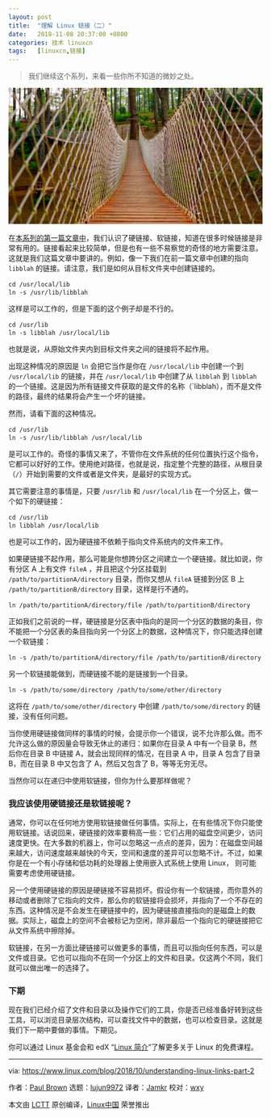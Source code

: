 ```yaml
---
layout: post
title:	"理解 Linux 链接（二）"
date:	2018-11-08 20:37:00 +0800 
categories:	技术 linuxcn 
tags:	[linuxcn,链接]
---
```




> 
> 我们继续这个系列，来看一些你所不知道的微妙之处。
> 
> 
> 


![](/Asserts/Images/album/201811/08/203829rfzflvdzbw0ywqvd.jpg)


在[本系列的第一篇文章中](/article-10173-1.html)，我们认识了硬链接、软链接，知道在很多时候链接是非常有用的。链接看起来比较简单，但是也有一些不易察觉的奇怪的地方需要注意。这就是我们这篇文章中要讲的。例如，像一下我们在前一篇文章中创建的指向 `libblah` 的链接。请注意，我们是如何从目标文件夹中创建链接的。



```
cd /usr/local/lib
ln -s /usr/lib/libblah
```

这样是可以工作的，但是下面的这个例子却是不行的。



```
cd /usr/lib
ln -s libblah /usr/local/lib
```

也就是说，从原始文件夹内到目标文件夹之间的链接将不起作用。


出现这种情况的原因是 `ln` 会把它当作是你在 `/usr/local/lib` 中创建一个到 `/usr/local/lib` 的链接，并在 `/usr/local/lib` 中创建了从 `libblah` 到 `libblah` 的一个链接。这是因为所有链接文件获取的是文件的名称（`libblah），而不是文件的路径，最终的结果将会产生一个坏的链接。


然而，请看下面的这种情况。



```
cd /usr/lib
ln -s /usr/lib/libblah /usr/local/lib
```

是可以工作的。奇怪的事情又来了，不管你在文件系统的任何位置执行这个指令，它都可以好好的工作。使用绝对路径，也就是说，指定整个完整的路径，从根目录（`/`）开始到需要的文件或者是文件夹，是最好的实现方式。


其它需要注意的事情是，只要 `/usr/lib` 和 `/usr/local/lib` 在一个分区上，做一个如下的硬链接：



```
cd /usr/lib
ln libblah /usr/local/lib
```

也是可以工作的，因为硬链接不依赖于指向文件系统内的文件来工作。


如果硬链接不起作用，那么可能是你想跨分区之间建立一个硬链接。就比如说，你有分区 A 上有文件 `fileA` ，并且把这个分区挂载到 `/path/to/partitionA/directory` 目录，而你又想从 `fileA` 链接到分区 B 上 `/path/to/partitionB/directory` 目录，这样是行不通的。



```
ln /path/to/partitionA/directory/file /path/to/partitionB/directory
```

正如我们之前说的一样，硬链接是分区表中指向的是同一个分区的数据的条目，你不能把一个分区表的条目指向另一个分区上的数据，这种情况下，你只能选择创建一个软链接：



```
ln -s /path/to/partitionA/directory/file /path/to/partitionB/directory
```

另一个软链接能做到，而硬链接不能的是链接到一个目录。



```
ln -s /path/to/some/directory /path/to/some/other/directory
```

这将在 `/path/to/some/other/directory` 中创建 `/path/to/some/directory` 的链接，没有任何问题。


当你使用硬链接做同样的事情的时候，会提示你一个错误，说不允许那么做。而不允许这么做的原因量会导致无休止的递归：如果你在目录 A 中有一个目录 B，然后你在目录 B 中链接 A，就会出现同样的情况，在目录 A 中，目录 A 包含了目录 B，而在目录 B 中又包含了 A，然后又包含了 B，等等无穷无尽。


当然你可以在递归中使用软链接，但你为什么要那样做呢？


### 我应该使用硬链接还是软链接呢？


通常，你可以在任何地方使用软链接做任何事情。实际上，在有些情况下你只能使用软链接。话说回来，硬链接的效率要稍高一些：它们占用的磁盘空间更少，访问速度更快。在大多数的机器上，你可以忽略这一点点的差异，因为：在磁盘空间越来越大，访问速度越来越快的今天，空间和速度的差异可以忽略不计。不过，如果你是在一个有小存储和低功耗的处理器上使用嵌入式系统上使用 Linux， 则可能需要考虑使用硬链接。


另一个使用硬链接的原因是硬链接不容易损坏。假设你有一个软链接，而你意外的移动或者删除了它指向的文件，那么你的软链接将会损坏，并指向了一个不存在的东西。这种情况是不会发生在硬链接中的，因为硬链接直接指向的是磁盘上的数据。实际上，磁盘上的空间不会被标记为空闲，除非最后一个指向它的硬链接把它从文件系统中擦除掉。


软链接，在另一方面比硬链接可以做更多的事情，而且可以指向任何东西，可以是文件或目录。它也可以指向不在同一个分区上的文件和目录。仅这两个不同，我们就可以做出唯一的选择了。


### 下期


现在我们已经介绍了文件和目录以及操作它们的工具，你是否已经准备好转到这些工具，可以浏览目录层次结构，可以查找文件中的数据，也可以检查目录。这就是我们下一期中要做的事情。下期见。


你可以通过 Linux 基金会和 edX “[Linux 简介](https://training.linuxfoundation.org/linux-courses/system-administration-training/introduction-to-linux)”了解更多关于 Linux 的免费课程。




---


via: <https://www.linux.com/blog/2018/10/understanding-linux-links-part-2>


作者：[Paul Brown](https://www.linux.com/users/bro66) 选题：[lujun9972](https://github.com/lujun9972) 译者：[Jamkr](https://github.com/Jamkr) 校对：[wxy](https://github.com/wxy)


本文由 [LCTT](https://github.com/LCTT/TranslateProject) 原创编译，[Linux中国](https://linux.cn/) 荣誉推出
